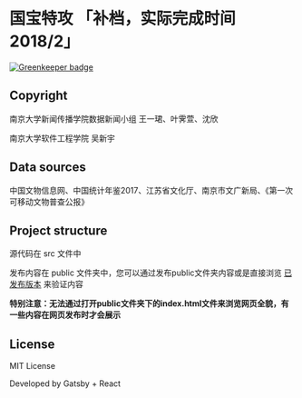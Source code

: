 # 国宝特攻 「补档，实际完成时间 2018/2」

[![Greenkeeper badge](https://badges.greenkeeper.io/Kunduin/Shen-Charts.svg)](https://greenkeeper.io/)

## Copyright

南京大学新闻传播学院数据新闻小组 王一珺、叶霁萱、沈欣

南京大学软件工程学院 吴新宇

## Data sources

中国文物信息网、中国统计年鉴2017、江苏省文化厅、南京市文广新局、《第一次可移动文物普查公报》

## Project structure

源代码在 src 文件中

发布内容在 public 文件夹中，您可以通过发布public文件夹内容或是直接浏览 [已发布版本](https://shen.netlify.com) 来验证内容

**特别注意：无法通过打开public文件夹下的index.html文件来浏览网页全貌，有一些内容在网页发布时才会展示**

## License

MIT License

Developed by Gatsby + React
